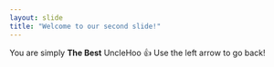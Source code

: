 ```yaml
---
layout: slide
title: "Welcome to our second slide!"
---
```

You are simply **The Best** UncleHoo 👍
Use the left arrow to go back!

